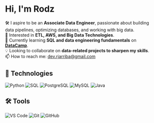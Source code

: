 # Hi, I'm Rodz

🛠️ I aspire to be an **Associate Data Engineer**, passionate about building data pipelines, optimizing databases, and working with big      data.  
👀 Interested in **ETL, AWS, and Big Data Technologies**.  
🌱 Currently learning **SQL and data engineering fundamentals** on [**DataCamp**](https://www.datacamp.com/portfolio/devrjarriba).   
💡 Looking to collaborate on **data-related projects to sharpen my skills**.  
📫 How to reach me: dev.rjarriba@gmail.com

## 🚀 Technologies
![Python](https://img.shields.io/badge/Python-3776AB?style=for-the-badge&logo=python&logoColor=white) ![SQL](https://img.shields.io/badge/SQL-4479A1?style=for-the-badge&logo=mysql&logoColor=white) ![PostgreSQL](https://img.shields.io/badge/PostgreSQL-336791?style=for-the-badge&logo=postgresql&logoColor=white) ![MySQL](https://img.shields.io/badge/MySQL-4479A1?style=for-the-badge&logo=mysql&logoColor=white) ![Java](https://img.shields.io/badge/Java-ED8B00?style=for-the-badge&logo=java&logoColor=white)  

## 🛠 Tools  
![VS Code](https://img.shields.io/badge/VS%20Code-007ACC?style=for-the-badge&logo=visual-studio-code&logoColor=white)
![Git](https://img.shields.io/badge/Git-F05032?style=for-the-badge&logo=git&logoColor=white)
![GitHub](https://img.shields.io/badge/GitHub-181717?style=for-the-badge&logo=github&logoColor=white)

<!---
Dev-rja/Dev-rja is a ✨ special ✨ repository because its `README.md` (this file) appears on your GitHub profile.
You can click the Preview link to take a look at your changes.
--->
